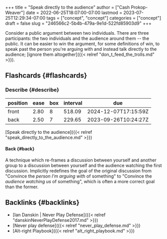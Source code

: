 +++
title = "Speak directly to the audience"
author = ["Cash Prokop-Weaver"]
date = 2022-06-25T18:07:00-07:00
lastmod = 2023-07-25T12:29:34-07:00
tags = ["concept", "concept"]
categories = ["concept"]
draft = false
slug = "246566c2-5b4b-479a-9e1d-522fd85903d9"
+++

Consider a public argument between two individuals. There are three participants: the two individuals and the audience around them -- the public. It can be easier to win the argument, for some definitions of win, to speak past the person you're arguing with and instead talk directly to the audience; [ignore them altogether]({{< relref "don_t_feed_the_trolls.md" >}}).


## Flashcards {#flashcards}


### Describe {#describe}

| position | ease | box | interval | due                  |
|----------|------|-----|----------|----------------------|
| front    | 2.80 | 8   | 518.09   | 2024-12-07T17:15:59Z |
| back     | 2.50 | 7   | 229.65   | 2023-09-26T10:24:27Z |

[Speak directly to the audience]({{< relref "speak_directly_to_the_audience.md" >}})


#### Back {#back}

A technique which re-frames a discussion between yourself and another group to a discussion between yourself and the audience watching the first discussion. Implicitly redefines the goal of the original discussion from "Convince the _person I'm arguing with_ of something" to "Convince the _audience watching us_ of something", which is often a more correct goal than the former.


## Backlinks {#backlinks}

-   [Ian Danskin | Never Play Defense]({{< relref "danskinNeverPlayDefense2017.md" >}})
-   [Never play defense]({{< relref "never_play_defense.md" >}})
-   [Alt-right Playbook]({{< relref "alt_right_playbook.md" >}})
